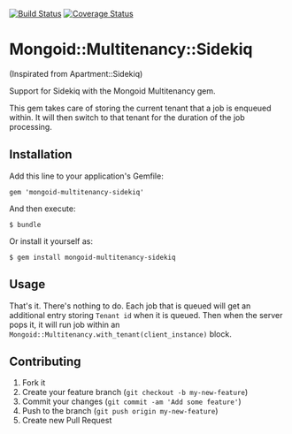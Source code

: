 [![Build Status](https://travis-ci.org/risinglf/mongoid-multitenancy-sidekiq.png?branch=master)](https://travis-ci.org/risinglf/mongoid-multitenancy-sidekiq)
[![Coverage Status](https://coveralls.io/repos/risinglf/mongoid-multitenancy-sidekiq/badge.png)](https://coveralls.io/r/risinglf/mongoid-multitenancy-sidekiq)

# Mongoid::Multitenancy::Sidekiq

(Inspirated from Apartment::Sidekiq)

Support for Sidekiq with the Mongoid Multitenancy gem.

This gem takes care of storing the current tenant that a job is enqueued within.
It will then switch to that tenant for the duration of the job processing.

## Installation

Add this line to your application's Gemfile:

    gem 'mongoid-multitenancy-sidekiq'

And then execute:

    $ bundle

Or install it yourself as:

    $ gem install mongoid-multitenancy-sidekiq

## Usage

That's it. There's nothing to do. Each job that is queued will get an additional entry
storing `Tenant id` when it is queued. Then when the server pops it,
it will run job within an `Mongoid::Multitenancy.with_tenant(client_instance)` block.

## Contributing

1. Fork it
2. Create your feature branch (`git checkout -b my-new-feature`)
3. Commit your changes (`git commit -am 'Add some feature'`)
4. Push to the branch (`git push origin my-new-feature`)
5. Create new Pull Request

